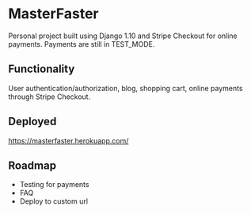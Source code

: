 # MasterFaster
Personal project built using Django 1.10 and Stripe Checkout for online payments. Payments are still in TEST_MODE.
## Functionality
User authentication/authorization, blog, shopping cart, online payments through Stripe Checkout.
## Deployed
https://masterfaster.herokuapp.com/
## Roadmap
- Testing for payments
- FAQ
- Deploy to custom url
